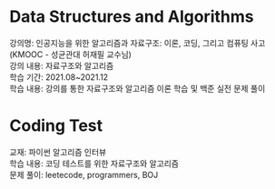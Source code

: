 # Data Structures and Algorithms
강의명: 인공지능을 위한 알고리즘과 자료구조: 이론, 코딩, 그리고 컴퓨팅 사고(KMOOC - 성균관대 허재필 교수님)  
강의 내용: 자료구조와 알고리즘  
학습 기간: 2021.08~2021.12  
학습 내용: 강의를 통한 자료구조와 알고리즘 이론 학습 및 백준 실전 문제 풀이

# Coding Test
교재: 파이썬 알고리즘 인터뷰  
학습 내용: 코딩 테스트를 위한 자료구조와 알고리즘  
문제 풀이: leetecode, programmers, BOJ
